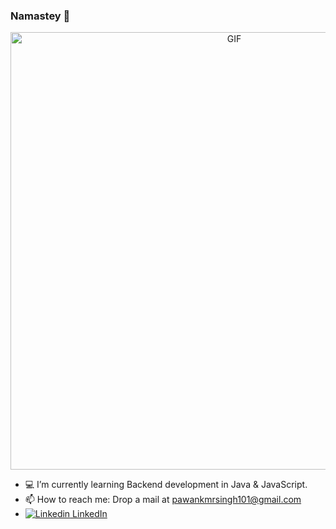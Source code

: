 ### Namastey 🙏

<!--
**propawan/propawan** is a ✨ _special_ ✨ repository because its `README.md` (this file) appears on your GitHub profile.

Here are some ideas to get you started:

<!--- 🔭 I’m currently working on 
- 👯 I’m looking to collaborate on ...
- 🤔 I’m looking for help with ...
- 💬 Ask me about ...
- 😄 Pronouns: ...
- ⚡ Fun fact: ...
-->

<div align="center">
<img hight="300" width="700" alt="GIF" align="center" src="https://c.tenor.com/YcRLyel0MgcAAAAC/mikey-tokyo-revengers-tokyo-revengers.gif">
</div>

- 💻 I’m currently learning Backend development in Java & JavaScript.
- 📫 How to reach me: Drop a mail at pawankmrsingh101@gmail.com
- [![Linkedin](https://i.stack.imgur.com/gVE0j.png) LinkedIn](https://in.linkedin.com/in/mrpawan)
